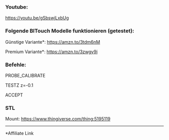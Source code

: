 ### Youtube:
https://youtu.be/gSbswjLxbUg


### Folgende BlTouch Modelle funktionieren (getestet):

Günstige Variante*: https://amzn.to/3tdm6nM

Premium Variante*: https://amzn.to/3zwgy9i





### Befehle:


PROBE_CALIBRATE

TESTZ z=-0.1

ACCEPT 



### STL 

Mount: https://www.thingiverse.com/thing:5195119

___________________________________________________________________________
*Affiliate Link
